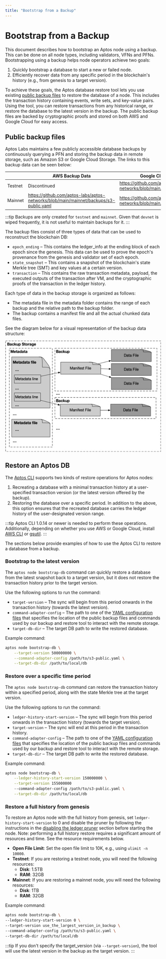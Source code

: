 ```yaml
---
title: "Bootstrap from a Backup"
---
```


# Bootstrap from a Backup

This document describes how to bootstrap an Aptos node using a backup. This can be done on all node types, including
validators, VFNs and PFNs. Bootstrapping using a backup helps node operators achieve two goals:

1. Quickly bootstrap a database to start a new or failed node.
1. Efficiently recover data from any specific period in the blockchain's history (e.g., from genesis to a target version).

To achieve these goals, the Aptos database restore tool lets you use existing [public backup files](#public-backup-files) to restore
the database of a node. This includes the transaction history containing events, write sets, and key-value pairs. Using
the tool, you can restore transactions from any historical range, or restore the database to the latest version in the
backup. The public backup files are backed by cryptographic proofs and stored on both AWS and Google Cloud for easy
access.

## Public backup files

Aptos Labs maintains a few publicly accessible database backups by continuously querying a PFN and storing the backup
data in remote storage, such as Amazon S3 or Google Cloud Storage. The links to this backup data can be seen below:

|         | AWS Backup Data                                                                       | Google Cloud Backup Data                                                        |
| ------- | ------------------------------------------------------------------------------------- | ------------------------------------------------------------------------------- |
| Testnet | Discontinued                                                                          | https://github.com/aptos-labs/aptos-networks/blob/main/testnet/backups/gcs.yaml |
| Mainnet | https://github.com/aptos-labs/aptos-networks/blob/main/mainnet/backups/s3-public.yaml | https://github.com/aptos-labs/aptos-networks/blob/main/mainnet/backups/gcs.yaml |

:::tip
Backups are only created for `testnet` and `mainnet`. Given that `devnet` is wiped frequently, it is not useful to maintain backups for it.
:::

The backup files consist of three types of data that can be used to reconstruct the blockchain DB:

- `epoch_ending` – This contains the ledger_info at the ending block of each epoch since the genesis. This data can be used to prove the epoch's provenance from the genesis and validator set of each epoch.
- `state_snapshot` – This contains a snapshot of the blockchain's state Merkle tree (SMT) and key values at a certain version.
- `transaction` – This contains the raw transaction metadata, payload, the executed outputs of the transaction after VM, and the cryptographic proofs of the transaction in the ledger history.

Each type of data in the backup storage is organized as follows:

- The metadata file in the metadata folder contains the range of each backup and the relative path to the backup folder.
- The backup contains a manifest file and all the actual chunked data files.

See the diagram below for a visual representation of the backup data structure:

![aptos-db-restore.png](../../../static/img/docs/aptos-db-restore.png)

## Restore an Aptos DB

The [Aptos CLI](../../tools/aptos-cli/use-cli/use-aptos-cli.md) supports two kinds of restore operations for Aptos nodes:

1. Recreating a database with a minimal transaction history at a user-specified transaction version (or the latest version offered by the backup).
2. Restoring the database over a specific period. In addition to the above, this option ensures that the recreated database carries the ledger history of the user-designated version range.

:::tip
Aptos CLI 1.0.14 or newer is needed to perform these operations. Additionally, depending on whether you use AWS or
Google Cloud, install [AWS CLI](https://docs.aws.amazon.com/cli/latest/userguide/getting-started-install.html) or [gsutil](https://cloud.google.com/storage/docs/gsutil_install).
:::

The sections below provide examples of how to use the Aptos CLI to restore a database from a backup.

### Bootstrap to the latest version

The `aptos node bootstrap-db` command can quickly restore a database from the latest snapshot back to a target version,
but it does not restore the transaction history prior to the target version.

Use the following options to run the command:

- `target-version` – The sync will begin from this period onwards in the transaction history (towards the latest version).
- `command-adapter-config` – The path to one of the [YAML configuration files](#public-backup-files) that specifies the location of the public backup files and commands used by our backup and restore tool to interact with the remote storage.
- `target-db-dir` – The target DB path to write the restored database.

Example command:

```bash
aptos node bootstrap-db \
    --target-version 500000000 \
    --command-adapter-config /path/to/s3-public.yaml \
    --target-db-dir /path/to/local/db
```

### Restore over a specific time period

The `aptos node bootstrap-db` command can restore the transaction history within a specified period, along with the state Merkle tree at the target version.

Use the following options to run the command:

- `ledger-history-start-version` – The sync will begin from this period onwards in the transaction history (towards the target version).
- `target-version` – The sync will end at this period in the transaction history.
- `command-adapter-config` – The path to one of the [YAML configuration files](#public-backup-files) that specifies the location of the public backup files and commands used by our backup and restore tool to interact with the remote storage.
- `target-db-dir` – The target DB path to write the restored database.

Example command:

```bash
aptos node bootstrap-db \
    --ledger-history-start-version 150000000 \
    --target-version 155000000
    --command-adapter-config /path/to/s3-public.yaml \
    --target-db-dir /path/to/local/db
```

### Restore a full history from genesis

To restore an Aptos node with the full history from genesis, set `ledger-history-start-version` to 0 and
disable the pruner by following the instructions in the [disabling the ledger pruner](../../guides/data-pruning.md) section before
starting the node. Note: performing a full history restore requires a significant amount of resources and time.
See the resource requirements below.

- **Open File Limit**: Set the open file limit to 10K, e.g., using `ulimit -n 10000`.
- **Testnet**: If you are restoring a testnet node, you will need the following resources:
  - **Disk**: 1.5TB
  - **RAM**: 32GB
- **Mainnet**: If you are restoring a mainnet node, you will need the following resources:
  - **Disk**: 1TB
  - **RAM**: 32GB

Example command:

```bash
aptos node bootstrap-db \
--ledger-history-start-version 0 \
--target-version use_the_largest_version_in_backup \
--command-adapter-config /path/to/s3-public.yaml \
--target-db-dir /path/to/local/db
```

:::tip
If you don't specify the target_version (via `--target-version`), the tool will use the latest version in the backup as the target version.
:::
